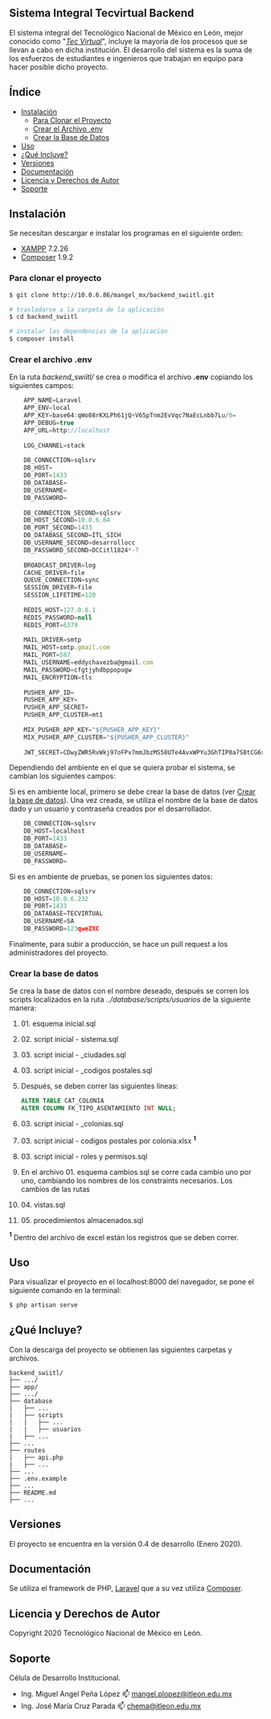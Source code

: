 ## Sistema Integral Tecvirtual Backend

El sistema integral del Tecnológico Nacional de México en León, mejor conocido como "[*Tec Virtual*](http://tecvirtual.itleon.edu.mx/#/)", 
incluye la mayoría de los procesos que se llevan a cabo en dicha institución. 
El desarrollo del sistema es la suma de los esfuerzos de estudiantes e ingenieros que trabajan en equipo para hacer posible dicho proyecto.

## Índice

* [Instalación](#instalación)
    * [Para Clonar el Proyecto](#para-clonar-el-proyecto)
    * [Crear el Archivo .env](#crear-el-archivo-env)
    * [Crear la Base de Datos](#crear-la-base-de-datos)
* [Uso](#uso)
* [¿Qué Incluye?](#qué-incluye)
* [Versiones](#versiones)
* [Documentación](#documentación)
* [Licencia y Derechos de Autor](#licencia-y-derechos-de-autor)
* [Soporte](#soporte)

## Instalación

Se necesitan descargar e instalar los programas en el siguiente orden:
* [XAMPP](https://www.apachefriends.org/es/download.html) 7.2.26
* [Composer](https://getcomposer.org/) 1.9.2 

### Para clonar el proyecto
``` bash
$ git clone http://10.0.6.86/mangel_mx/backend_swiitl.git

# trasladarse a la carpeta de la aplicación
$ cd backend_swiitl

# instalar las dependencias de la aplicación
$ composer install
```

### Crear el archivo .env
En la ruta *backend_swiitl/* se crea o modifica el archivo **.env** copiando los siguientes campos:  
``` typescript
    APP_NAME=Laravel
    APP_ENV=local
    APP_KEY=base64:qWo08rKXLPh61jQ+V65pTnm2EvVqc7NaEcLnbb7Lu/0=
    APP_DEBUG=true
    APP_URL=http://localhost
    
    LOG_CHANNEL=stack
    
    DB_CONNECTION=sqlsrv
    DB_HOST=
    DB_PORT=1433
    DB_DATABASE=
    DB_USERNAME=
    DB_PASSWORD=
    
    DB_CONNECTION_SECOND=sqlsrv
    DB_HOST_SECOND=10.0.6.84
    DB_PORT_SECOND=1433
    DB_DATABASE_SECOND=ITL_SICH
    DB_USERNAME_SECOND=desarrollocc
    DB_PASSWORD_SECOND=DCCitl1824*-?
    
    BROADCAST_DRIVER=log
    CACHE_DRIVER=file
    QUEUE_CONNECTION=sync
    SESSION_DRIVER=file
    SESSION_LIFETIME=120
    
    REDIS_HOST=127.0.0.1
    REDIS_PASSWORD=null
    REDIS_PORT=6379
    
    MAIL_DRIVER=smtp
    MAIL_HOST=smtp.gmail.com
    MAIL_PORT=587
    MAIL_USERNAME=eddychavezba@gmail.com
    MAIL_PASSWORD=cfgtjyhdbppopugw
    MAIL_ENCRYPTION=tls
    
    PUSHER_APP_ID=
    PUSHER_APP_KEY=
    PUSHER_APP_SECRET=
    PUSHER_APP_CLUSTER=mt1
    
    MIX_PUSHER_APP_KEY="${PUSHER_APP_KEY}"
    MIX_PUSHER_APP_CLUSTER="${PUSHER_APP_CLUSTER}"
    
    JWT_SECRET=CDwyZWR5RvWkj97oFPv7mmJbzMS58UTe4AvxWPYu3GhTIP0a7S8tCG6sEyuVbaFT
```

Dependiendo del ambiente en el que se quiera probar el sistema, se cambian los siguientes campos:
<br>

Si es en ambiente local, primero se debe crear la base de datos (ver 
[Crear la base de datos](#crear-la-base-de-datos)). Una vez creada, se utiliza el nombre de 
la base de datos dado y un usuario y contraseña creados por el desarrollador.
``` typescript
    DB_CONNECTION=sqlsrv
    DB_HOST=localhost
    DB_PORT=1433
    DB_DATABASE=
    DB_USERNAME=
    DB_PASSWORD=
```
 
Si es en ambiente de pruebas, se ponen los siguientes datos:
``` typescript
    DB_CONNECTION=sqlsrv
    DB_HOST=10.0.6.232
    DB_PORT=1433
    DB_DATABASE=TECVIRTUAL
    DB_USERNAME=SA
    DB_PASSWORD=123qweZXC
```

Finalmente, para subir a producción, se hace un pull request a los administradores del proyecto.

### Crear la base de datos

Se crea la base de datos con el nombre deseado, después se corren los scripts 
localizados en la ruta *../database/scripts/usuarios* de la siguiente manera:

1. 01\. esquema inicial.sql
2. 02\. script inicial - sistema.sql
3. 03\. script inicial - _ciudades.sql
4. 03\. script inicial - _codigos postales.sql
5. Después, se deben correr las siguientes líneas:

    ```sql
    ALTER TABLE CAT_COLONIA
   ALTER COLUMN FK_TIPO_ASENTAMIENTO INT NULL;
    ```
6. 03\. script inicial - _colonias.sql
7. 03\. script inicial - codigos postales por colonia.xlsx **<sup>1</sup>**
8. 03\. script inicial - roles y permisos.sql
9. En el archivo 01. esquema cambios.sql se corre cada cambio uno por uno, cambiando los
nombres de los constraints necesarios. Los cambios de las rutas
10. 04\. vistas.sql
11. 05\. procedimientos almacenados.sql

**<sup>1</sup>** Dentro del archivo de excel están los registros que se deben correr.

## Uso

Para visualizar el proyecto en el localhost:8000 del navegador, se pone el siguiente comando en la terminal:
``` bash
$ php artisan serve
```

## ¿Qué Incluye?

Con la descarga del proyecto se obtienen las siguientes carpetas y archivos.

```
backend_swiitl/
├── .../
├── app/
├── .../
├── database
|   ├── ...
|   ├── scripts
|   |   ├── ...
|   |   ├── usuarios
|   ├── ...
├── ...
├── routes
|   ├── api.php
|   ├── ...
├── ...
├── .env.example
├── ...
├── README.md
├── ...
```

## Versiones

El proyecto se encuentra en la versión 0.4 de desarrollo (Enero 2020).

## Documentación

Se utiliza el framework de PHP, [Laravel](https://laravel.com/docs/6.x) que a su vez utiliza [Composer](https://getcomposer.org/doc/).

## Licencia y Derechos de Autor

Copyright 2020 Tecnológico Nacional de México en León.

## Soporte

Célula de Desarrollo Institucional.  
* Ing. Miguel Angel Peña López :mailbox: mangel.plopez@itleon.edu.mx
* Ing. José María Cruz Parada :mailbox: chema@itleon.edu.mx
